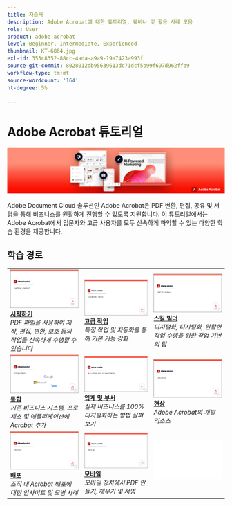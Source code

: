 ```yaml
---
title: 자습서
description: Adobe Acrobat에 대한 튜토리얼, 웨비나 및 활용 사례 모음
role: User
product: adobe acrobat
level: Beginner, Intermediate, Experienced
thumbnail: KT-6864.jpg
exl-id: 353c8352-88cc-4ada-a9a9-19a7423a993f
source-git-commit: 8028012db95639613dd71dcf5b99f697d962ffb9
workflow-type: tm+mt
source-wordcount: '164'
ht-degree: 5%

---
```


# Adobe Acrobat 튜토리얼

![Acrobat 메인 이미지](assets/Hero_Acrobat.jpg)

Adobe Document Cloud 솔루션인 Adobe Acrobat은 PDF 변환, 편집, 공유 및 서명을 통해 비즈니스를 원활하게 진행할 수 있도록 지원합니다. 이 튜토리얼에서는 Adobe Acrobat에서 입문자와 고급 사용자를 모두 신속하게 파악할 수 있는 다양한 학습 환경을 제공합니다.

## 학습 경로

<table style="table-layout:fixed">
<tr>
  <td>
    <a href="getting-started/getting-started-overview.md">
      <img alt="시작하기" src="assets/acrobat_title_getting_started.png" />
    </a>
    <div>
    <a href="getting-started/getting-started-overview.md"><strong>시작하기</strong></a>
    </div>
    <em>PDF 파일을 사용하여 제작, 편집, 변환, 보호 등의 작업을 신속하게 수행할 수 있습니다</em>
    <br>
  </td>
  <td>
    <a href="advanced-tasks/advanced-tasks-overview.md">
      <img alt="고급 작업" src="assets/acrobat_title_advanced_tasks.png" />
    </a>
    <div>
    <a href="advanced-tasks/advanced-tasks-overview.md"><strong>고급 작업</strong></a>
    </div>
    <em>특정 작업 및 자동화를 통해 기본 기능 강화</em>
    <br>
  </td>
  <td>
    <a href="skill-builder/skill-builder-overview.md">
      <img alt="기능 소개" src="assets/acrobat_title_skill_builder.png" />
    </a>
    <div>
    <a href="skill-builder/skill-builder-overview.md"><strong>스킬 빌더</strong></a>
    </div>
    <em>디지털화, 디지털화, 원활한 작업 수행을 위한 작업 기반의 팁</em>
    <br>
  </td>
</tr>
<tr>
  <td>
    <a href="integrate/integrate-overview.md">
      <img alt="통합" src="assets/acrobat_title_integrate.png" />
    </a>
    <div>
    <a href="integrate/integrate-overview.md"><strong>통합</strong></a>
    </div>
    <em>기존 비즈니스 시스템, 프로세스 및 애플리케이션에 Acrobat 추가</em>
    <br>
  </td>
  <td>
    <a href="industry/industry-overview.md">
      <img alt="업계 및 부서" src="assets/acrobat_title_industry.png" />
    </a>
    <div>
    <a href="industry/industry-overview.md"><strong>업계 및 부서</strong></a>
    </div>
    <em>실제 비즈니스를 100% 디지털화하는 방법 살펴보기</em>
    <br>
  </td>  
  <td>
    <a href="develop/develop-overview.md">
      <img alt="현상" src="assets/acrobat_title_develop.png" />
    </a>
    <div>
    <a href="develop/develop-overview.md"><strong>현상</strong></a>
    </div>
    <em>Adobe Acrobat의 개발 리소스</em>
    <br>
  </td>
</tr>
<tr>
  <td>
    <a href="deploy/deploy-overview.md">
      <img alt="배포" src="assets/acrobat_title_deploy.png" />
    </a>
    <div>
    <a href="deploy/deploy-overview.md"><strong>배포</strong></a>
    </div>
    <em>조직 내 Acrobat 배포에 대한 인사이트 및 모범 사례</em>
    <br>
  </td>
  <td>
    <a href="mobile/mobile-overview.md">
      <img alt="모바일" src="assets/acrobat_title_mobile.png" />
    </a>
    <div>
    <a href="mobile/mobile-overview.md"><strong>모바일</strong></a>
    </div>
    <em>모바일 장치에서 PDF 만들기, 채우기 및 서명</em>
    <br>
  </td>  
  <td>
   <img alt="스페이서" src="assets/Whitespacer.png" />
    <div>
    <br>
  </td>
</tr>
</table>

